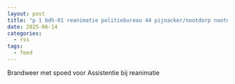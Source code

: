 ```yaml
---
layout: post
title: "p 1 bdh-01 reanimatie politiebureau 44 pijnacker/nootdorp nootdorpsewe pijnacker 155430"
date: 2025-06-14
categories: 
  - rss
tags: 
  - feed
---
```


Brandweer met spoed voor Assistentie bij reanimatie
